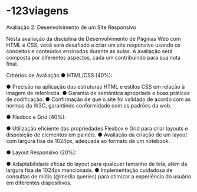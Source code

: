 # -123viagens


Avaliação 2: Desenvolvimento de um Site Responsivo

Nesta avaliação da disciplina de Desenvolvimento de Páginas Web com HTML e CSS, você será desafiado a criar um site responsivo usando os conceitos e conteúdos ensinados durante as aulas. A avaliação será composta por diferentes aspectos, cada um contribuindo para sua nota final.

Critérios de Avaliação
●	HTML/CSS (40%):

●	Precisão na aplicação das estruturas HTML e estilos CSS em relação à imagem de referência.
●	Garantia de semântica apropriada e boas práticas de codificação.
●	Confirmação de que o site foi validado de acordo com as normas da W3C, garantindo conformidade com os padrões da web.

●	Flexbox e Grid (40%):

●	Utilização eficiente das propriedades Flexbox e Grid para criar layouts e disposição de elementos em painéis. 
●	Avaliação da criação de um layout com largura fixa de 1024px, adequada ao formato de um notebook.

●	Layout Responsivo (20%):

●	Adaptabilidade eficaz do layout para qualquer tamanho de tela, além da largura fixa de 1024px mencionada.
●	Implementação cuidadosa de consultas de mídia (@media queries) para otimizar a experiência do usuário em diferentes dispositivos.
